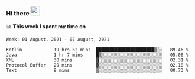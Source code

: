 ### Hi there <a href="https://www.gautamkrishnar.com/"><img src="https://media.giphy.com/media/hvRJCLFzcasrR4ia7z/giphy.gif" width="25px"></a>

📊 **This week I spent my time on**

<!--START_SECTION:waka-->
```text
Week: 01 August, 2021 - 07 August, 2021

Kotlin            19 hrs 52 mins  ██████████████████████▒░░   89.46 % 
Java              1 hr 7 mins     █▒░░░░░░░░░░░░░░░░░░░░░░░   05.06 % 
XML               30 mins         ▓░░░░░░░░░░░░░░░░░░░░░░░░   02.31 % 
Protocol Buffer   29 mins         ▓░░░░░░░░░░░░░░░░░░░░░░░░   02.18 % 
Text              9 mins          ▒░░░░░░░░░░░░░░░░░░░░░░░░   00.73 % 
```
<!--END_SECTION:waka-->
